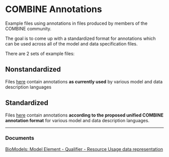 # COMBINE Annotations

Example files using annotations in files produced by members of the COMBINE community. 

The goal is to come up with a standardized format for annotations which can be used across all of the model and data specification files.

There are 2 sets of example files:

##  Nonstandardized

Files [here](nonstandardized) contain annotations **as currently used** by various model and data description languages

##  Standardized

Files [here](standardized) contain annotations **according to the proposed unified COMBINE annotation format** for various model and data description languages.

---

### Documents

[BioModels: Model Element - Qualifier - Resource Usage data representation](
https://www.ebi.ac.uk/biomodels/COMBINE-annot/BioModels-data-collections-qualifiers-20170608.pdf)
